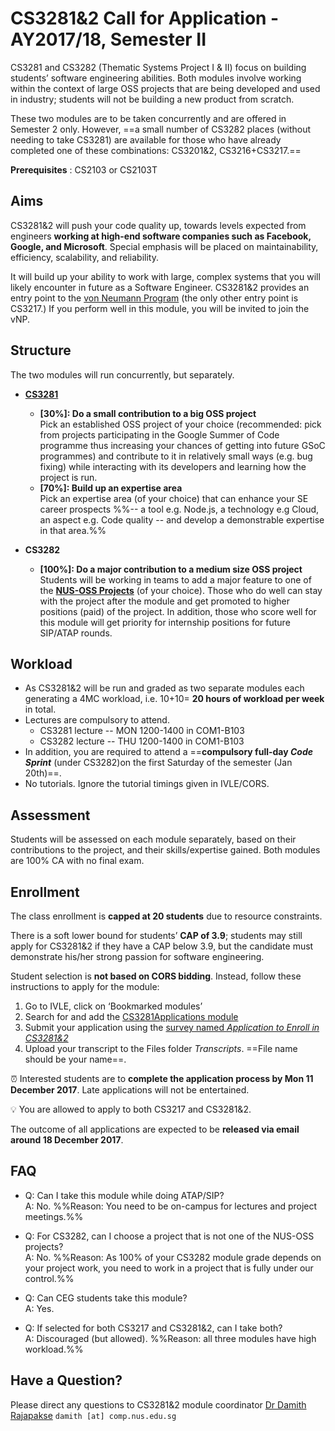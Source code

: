 <link rel="stylesheet" href="{{baseUrl}}/css/main.css">

<include src="../common/header.md" />

<div class="website-content">

# CS3281&2 Call for Application - AY2017/18, Semester II 
 
CS3281 and CS3282 (Thematic Systems Project I & II) focus on building students’ software engineering abilities. 
Both modules involve working within the context of large OSS projects that are being developed and used in industry; 
students will not be building a new product from scratch.

These two modules are to be taken concurrently and are offered in Semester 2 only. However, ==a small number of CS3282 places (without needing to take CS3281) are available for those who have already completed one of these combinations: CS3201&2, CS3216+CS3217.== 

**Prerequisites** : CS2103 or CS2103T

## Aims

CS3281&2 will push your code quality up, towards levels expected from engineers **working at high-end software companies such as Facebook, Google, and Microsoft**. Special emphasis will be placed on maintainability, efficiency, scalability, and reliability.

It will build up your ability to work with large, complex systems that you will likely encounter in 
future as a Software Engineer. CS3281&2 provides an entry point to the [von Neumann Program](https://www.comp.nus.edu.sg/undergraduates/cs_vpn_prospective.html) (the only other entry point is CS3217.) If you perform well in this module, you will be invited to join the vNP.


## Structure 

The two modules will run concurrently, but separately. 

* **[CS3281]({{baseUrl}}/admin/cs3281.html)** 
  * **[30%]: Do a small contribution to a big OSS project**<br>
    Pick an established OSS project of your choice (recommended: pick from projects participating in the Google Summer of Code programme thus increasing your chances of getting into future GSoC programmes) and contribute to it in relatively small ways (e.g. bug fixing) while interacting with its developers and learning how the project is run.
  * **[70%]: Build up an expertise area**<br>
    Pick an expertise area (of your choice) that can enhance your SE career prospects %%-- a tool e.g. Node.js, 
    a technology  e.g Cloud, an aspect e.g. Code quality -- and develop a demonstrable expertise in that area.%% 

* **CS3282**
  * **[100%]: Do a major contribution to a medium size OSS project** <br>
    Students will be working in teams to add a major feature to one of the **[NUS-OSS Projects](https://github.com/nus-oss/main)** (of your choice). Those who do well can stay with the project after the module and get promoted to higher positions (paid) of the project. In addition, those who score well for this module will get priority for internship positions for future SIP/ATAP rounds.

## Workload

* As CS3281&2 will be run and graded as two separate modules each generating a 4MC workload, i.e. 10+10= **20 hours of workload per week** in total. 
* Lectures are compulsory to attend.
  * CS3281 lecture -- MON 1200-1400 in COM1-B103
  * CS3282 lecture -- THU 1200-1400 in COM1-B103
* In addition, you are required to attend a ==**compulsory full-day _Code Sprint_** (under CS3282)on the first Saturday of the semester (Jan 20th)==.
* No tutorials. Ignore the tutorial timings given in IVLE/CORS.

## Assessment

Students will be assessed on each module separately, based on their contributions to the project, and their skills/expertise gained. Both modules are 100% CA with no final exam.


## Enrollment

The class enrollment is **capped at 20 students** due to resource constraints. 

There is a soft lower bound for students’ **CAP of 3.9**; students may still apply for CS3281&2 if they have a CAP 
below 3.9, but the candidate must demonstrate his/her strong passion for software engineering.

Student selection is **not based on CORS bidding**. Instead, follow these instructions to apply for the module:

1. Go to IVLE, click on ‘Bookmarked modules’
2. Search for and add the [CS3281Applications module](https://ivle.nus.edu.sg/v1/Module/Student/default.aspx?CourseID=5b3555fe-e1bb-4584-ba63-510e74c6f70e)
3. Submit your application using the [survey named _Application to Enroll in CS3281&2_](https://ivle.nus.edu.sg/v1/survey/student/survey.aspx?surveyid=c268d088-157e-4f81-a2e8-1d032bd0d5bb)
4. Upload your transcript to the Files folder _Transcripts_. ==File name should be your name==.

:alarm_clock: Interested students are to **complete the application process by Mon 11 December 2017**. Late applications will not be entertained.

:bulb: You are allowed to apply to both CS3217 and CS3281&2. 

The outcome of all applications are expected to be **released via email around 18 December 2017**.

## FAQ

* Q: Can I take this module while doing ATAP/SIP?<br>
  A: No. %%Reason: You need to be on-campus for lectures and project meetings.%%

* Q: For CS3282, can I choose a project that is not one of the NUS-OSS projects?<br>
  A: No. %%Reason: As 100% of your CS3282 module grade depends on your project work, you need to work in a project that is fully under our control.%%

* Q: Can CEG students take this module?<br>
  A: Yes.
  
* Q: If selected for both CS3217 and CS3281&2, can I take both? <br>
  A: Discouraged (but allowed). %%Reason: all three modules have high workload.%%

## Have a Question?

Please direct any questions to CS3281&2 module coordinator [Dr Damith Rajapakse](http://www.comp.nus.edu.sg/~damithch) 
`damith [at] comp.nus.edu.sg`

</div>